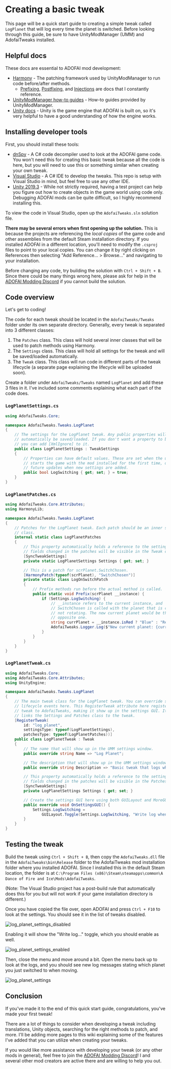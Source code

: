 # Creating a basic tweak

This page will be a quick start guide to creating a simple tweak called `LogPlanet` that will log every time the planet is switched. Before looking through this guide, be sure to have UnityModManager (UMM) and AdofaiTweaks installed.

## Helpful docs

These docs are essential to ADOFAI mod development:

* [Harmony](https://harmony.pardeike.net/articles/intro.html) - The patching framework used by UnityModManager to run code before/after methods.
  * [Prefixing](https://harmony.pardeike.net/articles/patching-prefix.html), [Postfixing](https://harmony.pardeike.net/articles/patching-postfix.html), and [Injections](https://harmony.pardeike.net/articles/patching-injections.html) are docs that I constantly reference.
* [UnityModManager how-to guides](https://wiki.nexusmods.com/index.php/Category:Unity_Mod_Manager) - How-to guides provided by UnityModManager.
* [Unity docs](https://docs.unity3d.com/2019.3/Documentation/Manual/index.html) - Unity is the game engine that ADOFAI is built on, so it's very helpful to have a good understanding of how the engine works.

## Installing developer tools

First, you should install these tools:

* [dnSpy](https://github.com/dnSpy/dnSpy) - A C# code decompiler used to look at the ADOFAI game code. You won't need this for creating this basic tweak because all the code is here, but you will need to use this or something similar when creating your own tweak.
* [Visual Studio](https://visualstudio.microsoft.com/) - A C# IDE to develop the tweaks. This repo is setup with Visual Studio in mind, but feel free to use any other IDE.
* [Unity 2019.3](https://unity.com/releases/2019-3) - While not strictly required, having a test project can help you figure out how to create objects in the game world using code only. Debugging ADOFAI mods can be quite difficult, so I highly recommend installing this.

To view the code in Visual Studio, open up the `AdofaiTweaks.sln` solution file.

**There may be several errors when first opening up the solution.** This is because the projects are referencing the *local copies* of the game code and other assemblies from the default Steam installation directory. If you installed ADOFAI in a different location, you'll need to modify the `.csproj` files to point to your local copies. You can change it by right clicking on References then selecting "Add Reference... > Browse..." and navigating to your installation.

Before changing any code, try building the solution with `Ctrl + Shift + B`. Since there could be many things wrong here, please ask for help in the [ADOFAI Modding Discord](https://discord.gg/YfVKH4WtvP) if you cannot build the solution.

## Code overview

Let's get to coding!

The code for each tweak should be located in the `AdofaiTweaks/Tweaks` folder under its own separate directory. Generally, every tweak is separated into 3 different classes:

1. The `Patches` class. This class will hold several inner classes that will be used to patch methods using Harmony.
2. The `Settings` class. This class will hold all settings for the tweak and will be saved/loaded automatically.
3. The `Tweak` class. This class will run code in different parts of the tweak lifecycle (a separate page explaining the lifecycle will be uploaded soon).

Create a folder under `AdofaiTweaks/Tweaks` named `LogPlanet` and add these 3 files in it. I've included some comments explaining what each part of the code does.

### `LogPlanetSettings.cs`

```csharp
using AdofaiTweaks.Core;

namespace AdofaiTweaks.Tweaks.LogPlanet
{
    // The settings for the LogPlanet tweak. Any public properties will
    // automatically be saved/loaded. If you don't want a property to be saved,
    // you can add [XmlIgnore] to it.
    public class LogPlanetSettings : TweakSettings
    {
        // Properties can have default values. These are set when the user
        // starts the game with the mod installed for the first time, or in
        // future updates when new settings are added.
        public bool LogSwitching { get; set; } = true;
    }
}
```

### `LogPlanetPatches.cs`

```csharp
using AdofaiTweaks.Core.Attributes;
using HarmonyLib;

namespace AdofaiTweaks.Tweaks.LogPlanet
{
    // Patches for the LogPlanet tweak. Each patch should be an inner static
    // class.
    internal static class LogPlanetPatches
    {
        // This property automatically holds a reference to the settings. Any
        // fields changed in the patches will be visible in the Tweak class.
        [SyncTweakSettings]
        private static LogPlanetSettings Settings { get; set; }

        // This is a patch for scrPlanet.SwitchChosen.
        [HarmonyPatch(typeof(scrPlanet), "SwitchChosen")]
        private static class LogOnSwitchPatch
        {
            // Prefix methods run before the actual method is called.
            public static void Prefix(scrPlanet __instance) {
                if (Settings.LogSwitching) {
                    // __instance refers to the current instance, and
                    // SwitchChosen is called with the planet that is currently
                    // not rotating. The new current planet would be the
                    // opposite one.
                    string currPlanet = __instance.isRed ? "Blue" : "Red";
                    AdofaiTweaks.Logger.Log($"New current planet: {currPlanet}");
                }
            }
        }
    }
}
```

### `LogPlanetTweak.cs`

```csharp
using AdofaiTweaks.Core;
using AdofaiTweaks.Core.Attributes;
using UnityEngine;

namespace AdofaiTweaks.Tweaks.LogPlanet
{
    // The main tweak class for the LogPlanet tweak. You can override several
    // lifecycle events here. This RegisterTweak attribute here registers the
    // tweak to AdofaiTweaks, making it show up in the settings GUI. It also
    // links the Settings and Patches class to the tweak.
    [RegisterTweak(
        id: "log_planet",
        settingsType: typeof(LogPlanetSettings),
        patchesType: typeof(LogPlanetPatches))]
    public class LogPlanetTweak : Tweak
    {
        // The name that will show up in the UMM settings window.
        public override string Name => "Log Planet";

        // The description that will show up in the UMM settings window.
        public override string Description => "Basic tweak that logs when the planets switch.";

        // This property automatically holds a reference to the settings. Any
        // fields changed in the patches will be visible in the Patches class.
        [SyncTweakSettings]
        private LogPlanetSettings Settings { get; set; }

        // Create the settings GUI here using both GUILayout and MoreGUILayout.
        public override void OnSettingsGUI() {
            Settings.LogSwitching =
                GUILayout.Toggle(Settings.LogSwitching, "Write log when planet switches");
        }
    }
}
```

## Testing the tweak

Build the tweak using `Ctrl + Shift + B`, then copy the `AdofaiTweaks.dll` file in the `AdofaiTweaks\bin\Release` folder to the AdofaiTweaks mod installation folder where you installed ADOFAI. Since I installed this in the default Steam location, the folder is at `C:\Program Files (x86)\Steam\steamapps\common\A Dance of Fire and Ice\Mods\AdofaiTweaks`.

(Note: The Visual Studio project has a post-build rule that automatically does this for you but will not work if your game installation directory is different.)

Once you have copied the file over, open ADOFAI and press `Ctrl + F10` to look at the settings. You should see it in the list of tweaks disabled.

![log_planet_settings_disabled](.\log_planet_settings_disabled.png)

Enabling it will show the "Write log..." toggle, which you should enable as well.

![log_planet_settings_enabled](.\log_planet_settings_enabled.png)

Then, close the menu and move around a bit. Open the menu back up to look at the logs, and you should see new log messages stating which planet you just switched to when moving.

![log_planet_settings](.\log_planet_logs.png)

## Conclusion

If you've made it to the end of this quick start guide, congratulations, you've made your first tweak!

There are a lot of things to consider when developing a tweak including translations, Unity objects, searching for the right methods to patch, and more. I'll be adding more pages to this wiki explaining some of the features I've added that you can utilize when creating your tweaks.

If you would like more assistance with developing your tweak (or any other mods in general), feel free to join the [ADOFAI Modding Discord](https://discord.gg/YfVKH4WtvP)! I and several other mod creators are active there and are willing to help you out.